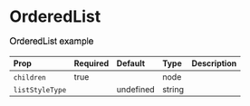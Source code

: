 OrderedList
===========

![Component Image](./docs/OrderedList.png)


Prop | Required | Default | Type | Description
:--- | :------- | :------ | :--- | :----------
 `children` | true |  | node | 
 `listStyleType` |  | undefined | string | 


